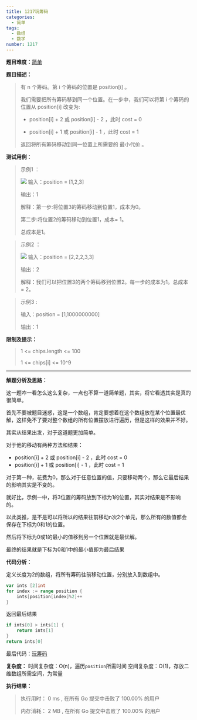 ```yaml
---
title: 1217玩筹码
categories:
  - 简单
tags:
  - 数组
  - 数学
number: 1217
---
```


**题目难度：**[简单](https://leetcode.cn/problems/minimum-cost-to-move-chips-to-the-same-position/)

**题目描述：**

> 有 n 个筹码。第 i 个筹码的位置是 position[i] 。
>
> 我们需要把所有筹码移到同一个位置。在一步中，我们可以将第 i 个筹码的位置从 position[i] 改变为:
>
> - position[i] + 2 或 position[i] - 2 ，此时 cost = 0
>
> - position[i] + 1 或 position[i] - 1 ，此时 cost = 1
>
> 返回将所有筹码移动到同一位置上所需要的 最小代价 。

**测试用例：**

> 示例1 ：
> 
> ![](../img/leetcode/1217玩筹码/chips_e1.jpg)
> 输入：position = [1,2,3]
> 
> 输出：1
> 
> 解释：第一步:将位置3的筹码移动到位置1，成本为0。
> 
> 第二步:将位置2的筹码移动到位置1，成本= 1。
> 
> 总成本是1。 

> 示例2 ：
>
> ![](../img/leetcode/1217玩筹码/chip_e2.jpg)
> 输入：position = [2,2,2,3,3]
>
> 输出：2
>
> 解释：我们可以把位置3的两个筹码移到位置2。每一步的成本为1。总成本= 2。

> 示例3 :
>
> 输入：position = [1,1000000000]
> 
> 输出：1


**限制及提示：**
> 1 <= chips.length <= 100
> 
> 1 <= chips[i] <= 10^9

---
**解题分析及思路：**

这一题咋一看怎么这么复杂，一点也不算一道简单题，其实，将它看透其实是真的很简单。

首先不要被题目迷惑，这是一个数组，肯定要想着在这个数组放在某个位置最优解，这样免不了要对整个数组的所有位置摆放进行遍历，但是这样的效果并不好。

其实从结果出发，对于这道题更加简单。

对于他的移动有两种方法和结果：
- position[i] + 2 或 position[i] - 2 ，此时 cost = 0
- position[i] + 1 或 position[i] - 1 ，此时 cost = 1

对于第一种，花费为0，那么对于任意位置的值，只要移动两个，那么它最后结果的影响其实是不变的。

就好比，示例一中，将3位置的筹码放到下标为1的位置，其实对结果是不影响的。

以此类推，是不是可以将所以的结果往前移动n次2个单元，那么所有的数值都会保存在下标为0和1的位置。

然后将下标为0或1的最小的值移到另一个位置就是最优解。

最终的结果就是下标为0和1中的最小值即为最后结果



**代码分析：**

定义长度为2的数组，将所有筹码往前移动位置，分别放入到数组中。
```go
var ints [2]int
for index := range position {
    ints[position[index]%2]++
}
```

返回最后结果
```go
if ints[0] > ints[1] {
    return ints[1]
}
return ints[0]
```

最后代码：[玩筹码](https://github.com/lomtom/algorithm-go/blob/main/leetcode/1217玩筹码_test.go)

**复杂度：**
时间复杂度：O(n)，遍历`position`所需时间
空间复杂度：O(1)，存放二维数组所需空间，为常量

**执行结果：**
> 执行用时： 0 ms , 在所有 Go 提交中击败了 100.00% 的用户
> 
> 内存消耗： 2 MB , 在所有 Go 提交中击败了 100.00% 的用户
